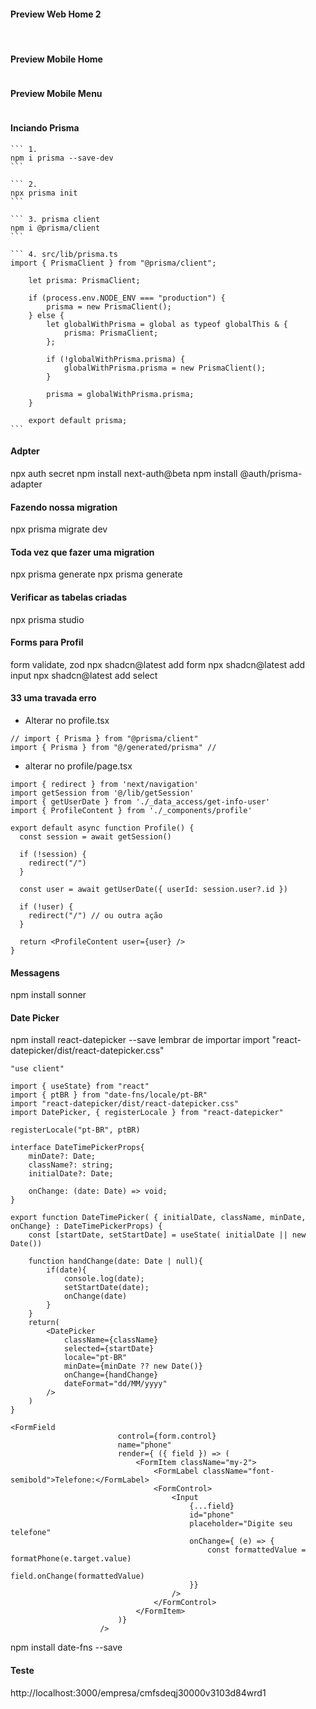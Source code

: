 
#### Preview Web Home 2
<img src="./preview/web-home.png" alt="">

<img src="./preview/web-home-2.png" alt="">

#### Preview Mobile Home
<img src="./preview/mobile-home.png" alt="">

#### Preview Mobile Menu
<img src="./preview/mobile-menu.png" alt="">

#### Inciando Prisma
    ``` 1.
    npm i prisma --save-dev
    ```

    ``` 2.
    npx prisma init
    ```

    ``` 3. prisma client
    npm i @prisma/client
    ```

    ``` 4. src/lib/prisma.ts
    import { PrismaClient } from "@prisma/client";

        let prisma: PrismaClient;

        if (process.env.NODE_ENV === "production") {
            prisma = new PrismaClient();
        } else {
            let globalWithPrisma = global as typeof globalThis & {
                prisma: PrismaClient;
            };

            if (!globalWithPrisma.prisma) {
                globalWithPrisma.prisma = new PrismaClient();
            }

            prisma = globalWithPrisma.prisma;
        }

        export default prisma;
    ```

#### Adpter
npx auth secret
npm install next-auth@beta
npm install @auth/prisma-adapter

#### Fazendo nossa migration
npx prisma migrate dev

#### Toda vez que fazer uma migration
npx prisma generate
npx prisma generate

#### Verificar as tabelas criadas
npx prisma studio

#### Forms para Profil
form validate, zod
npx shadcn@latest add form
npx shadcn@latest add input
npx shadcn@latest add select

#### 33 uma travada erro

* Alterar no profile.tsx
```
// import { Prisma } from "@prisma/client"
import { Prisma } from "@/generated/prisma" // 
```

* alterar no profile/page.tsx
```
import { redirect } from 'next/navigation'
import getSession from '@/lib/getSession'
import { getUserDate } from './_data_access/get-info-user'
import { ProfileContent } from './_components/profile'

export default async function Profile() {
  const session = await getSession()

  if (!session) {
    redirect("/")
  }

  const user = await getUserDate({ userId: session.user?.id })

  if (!user) {
    redirect("/") // ou outra ação
  }

  return <ProfileContent user={user} />
}
```

#### Messagens
npm install sonner

#### Date Picker
npm install react-datepicker --save
lembrar de importar
import "react-datepicker/dist/react-datepicker.css"
``` criando
"use client"

import { useState} from "react"
import { ptBR } from "date-fns/locale/pt-BR"
import "react-datepicker/dist/react-datepicker.css"
import DatePicker, { registerLocale } from "react-datepicker"

registerLocale("pt-BR", ptBR)

interface DateTimePickerProps{
    minDate?: Date;
    className?: string;
    initialDate?: Date;

    onChange: (date: Date) => void;
}

export function DateTimePicker( { initialDate, className, minDate, onChange} : DateTimePickerProps) {
    const [startDate, setStartDate] = useState( initialDate || new Date())

    function handChange(date: Date | null){
        if(date){
            console.log(date);
            setStartDate(date);
            onChange(date)
        }
    }
    return(
        <DatePicker
            className={className}
            selected={startDate}
            locale="pt-BR"
            minDate={minDate ?? new Date()}
            onChange={handChange}
            dateFormat="dd/MM/yyyy"
        />
    )
}
```
``` usando
<FormField
                        control={form.control}
                        name="phone"
                        render={ ({ field }) => (
                            <FormItem className="my-2">
                                <FormLabel className="font-semibold">Telefone:</FormLabel>
                                <FormControl>
                                    <Input 
                                        {...field}
                                        id="phone"
                                        placeholder="Digite seu telefone"
                                        onChange={ (e) => {
                                            const formattedValue = formatPhone(e.target.value)
                                            field.onChange(formattedValue)
                                        }}
                                    />
                                </FormControl>
                            </FormItem>
                        )}
                    />
```
npm install date-fns --save

#### Teste
http://localhost:3000/empresa/cmfsdeqj30000v3103d84wrd1